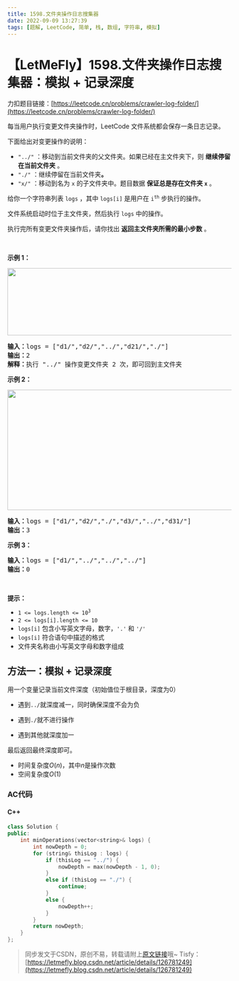 ```yaml
---
title: 1598.文件夹操作日志搜集器
date: 2022-09-09 13:27:39
tags: [题解, LeetCode, 简单, 栈, 数组, 字符串, 模拟]
---
```


# 【LetMeFly】1598.文件夹操作日志搜集器：模拟 + 记录深度

力扣题目链接：[https://leetcode.cn/problems/crawler-log-folder/](https://leetcode.cn/problems/crawler-log-folder/)

<p>每当用户执行变更文件夹操作时，LeetCode 文件系统都会保存一条日志记录。</p>

<p>下面给出对变更操作的说明：</p>

<ul>
	<li><code>&quot;../&quot;</code> ：移动到当前文件夹的父文件夹。如果已经在主文件夹下，则 <strong>继续停留在当前文件夹</strong> 。</li>
	<li><code>&quot;./&quot;</code> ：继续停留在当前文件夹<strong>。</strong></li>
	<li><code>&quot;x/&quot;</code> ：移动到名为 <code>x</code> 的子文件夹中。题目数据 <strong>保证总是存在文件夹 <code>x</code></strong> 。</li>
</ul>

<p>给你一个字符串列表 <code>logs</code> ，其中 <code>logs[i]</code> 是用户在 <code>i<sup>th</sup></code> 步执行的操作。</p>

<p>文件系统启动时位于主文件夹，然后执行 <code>logs</code> 中的操作。</p>

<p>执行完所有变更文件夹操作后，请你找出 <strong>返回主文件夹所需的最小步数</strong> 。</p>

<p>&nbsp;</p>

<p><strong>示例 1：</strong></p>

<p><img alt="" src="https://assets.leetcode-cn.com/aliyun-lc-upload/uploads/2020/09/26/sample_11_1957.png" style="height: 151px; width: 775px;"></p>

<pre><strong>输入：</strong>logs = [&quot;d1/&quot;,&quot;d2/&quot;,&quot;../&quot;,&quot;d21/&quot;,&quot;./&quot;]
<strong>输出：</strong>2
<strong>解释：</strong>执行 &quot;../&quot; 操作变更文件夹 2 次，即可回到主文件夹
</pre>

<p><strong>示例 2：</strong></p>

<p><img alt="" src="https://assets.leetcode-cn.com/aliyun-lc-upload/uploads/2020/09/26/sample_22_1957.png" style="height: 270px; width: 600px;"></p>

<pre><strong>输入：</strong>logs = [&quot;d1/&quot;,&quot;d2/&quot;,&quot;./&quot;,&quot;d3/&quot;,&quot;../&quot;,&quot;d31/&quot;]
<strong>输出：</strong>3
</pre>

<p><strong>示例 3：</strong></p>

<pre><strong>输入：</strong>logs = [&quot;d1/&quot;,&quot;../&quot;,&quot;../&quot;,&quot;../&quot;]
<strong>输出：</strong>0
</pre>

<p>&nbsp;</p>

<p><strong>提示：</strong></p>

<ul>
	<li><code>1 &lt;= logs.length &lt;= 10<sup>3</sup></code></li>
	<li><code>2 &lt;= logs[i].length &lt;= 10</code></li>
	<li><code>logs[i]</code> 包含小写英文字母，数字，<code>&#39;.&#39;</code> 和 <code>&#39;/&#39;</code></li>
	<li><code>logs[i]</code> 符合语句中描述的格式</li>
	<li>文件夹名称由小写英文字母和数字组成</li>
</ul>


    
## 方法一：模拟 + 记录深度

用一个变量记录当前文件深度（初始值位于根目录，深度为0）

+ 遇到```../```就深度减一，同时确保深度不会为负

+ 遇到```./```就不进行操作

+ 遇到其他就深度加一

最后返回最终深度即可。

+ 时间复杂度$O(n)$，其中$n$是操作次数
+ 空间复杂度$O(1)$

### AC代码

#### C++

```cpp
class Solution {
public:
    int minOperations(vector<string>& logs) {
        int nowDepth = 0;
        for (string& thisLog : logs) {
            if (thisLog == "../") {
                nowDepth = max(nowDepth - 1, 0);
            }
            else if (thisLog == "./") {
                continue;
            }
            else {
                nowDepth++;
            }
        }
        return nowDepth;
    }
};
```

> 同步发文于CSDN，原创不易，转载请附上[原文链接](https://blog.letmefly.xyz/2022/09/09/LeetCode%201598.%E6%96%87%E4%BB%B6%E5%A4%B9%E6%93%8D%E4%BD%9C%E6%97%A5%E5%BF%97%E6%90%9C%E9%9B%86%E5%99%A8/)哦~
> Tisfy：[https://letmefly.blog.csdn.net/article/details/126781249](https://letmefly.blog.csdn.net/article/details/126781249)
